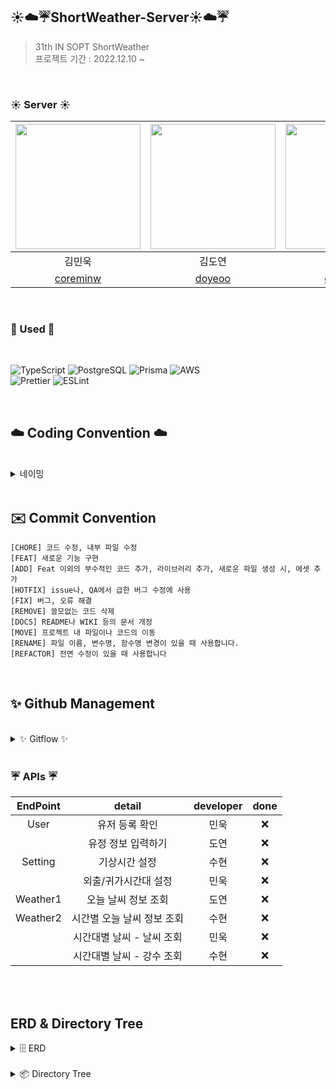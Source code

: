 ## ☀️☁️☔️ShortWeather-Server☀️☁️☔️

> 31th IN SOPT ShortWeather <br>
> 프로젝트 기간 : 2022.12.10 ~ 

<br>

### <strong> ☀️ Server ☀️ </strong>

| <img src="https://avatars.githubusercontent.com/u/82046935?v=4" width="200">|<img src="https://avatars.githubusercontent.com/u/81256252?v=4" width="200">|<img src="https://avatars.githubusercontent.com/u/70002218?v=4" width="200">|
| :-----------------------------------: | :-----------------------------------------------: | :-----------------------------------------------:
|                김민욱                 |                      김도연                       |                      강수현                       |
| [  coreminw ](https://github.com/coreminw) | [  doyeoo ](https://github.com/doyeoo) | [  onpyeong ](https://github.com/onpyeong) |

<br>

### <strong> 🏃 Used 🏃 </strong>
<br>
<p>
<img alt="TypeScript" src="https://img.shields.io/badge/typescript-%23007ACC.svg?style=for-the-badge&logo=typescript&logoColor=white"/>
<img alt="PostgreSQL" src="https://img.shields.io/badge/PostgreSQL-4169E1.svg?style=for-the-badge&logo=postgresql&logoColor=white"/>
<img alt="Prisma" src="https://img.shields.io/badge/Prisma-2D3748.svg?style=for-the-badge&logo=Prisma&logoColor=white"/>
<img alt="AWS" src="https://img.shields.io/badge/AWS-%23FF9900.svg?style=for-the-badge&logo=amazon-aws&logoColor=white"/><br>
<img alt="Prettier" src="https://img.shields.io/badge/Prettier-F7B93E.svg?style=for-the-badge&logo=Prettier&logoColor=black"/>
<img alt="ESLint" src="https://img.shields.io/badge/ESLint-4B32C3.svg?style=for-the-badge&logo=ESLint&logoColor=white"/>
</p>
  
<br>

## ☁️ Coding Convention ☁️
<br>
<details markdown="1">
<summary>네이밍</summary>

### DB

- DB 이름은 **UpperCamelCase**를 사용합니다.

<br>

### 함수, 변수, 타입
- 함수와 변수에는 **lowerCamelCase**를 사용합니다.
- 함수명은 동사로 시작합니다.
- 타입명은 **파스칼케이스**를 사용합니다.
  - interface이름에 I를 붙이지 않습니다.
- 기본 클래스 파일을 생성하거나 컴포넌트를 생성할 때는 약어 규칙에 따라 네이밍합니다.  

<br>

### 변수 네이밍

- `날씨` → weather
- `유저` → user 
- `배열을 담은 변수`→ ~s(복수형)
- `상태` → status 

---
</details>

<br>

## ✉️ Commit Convention

```
[CHORE] 코드 수정, 내부 파일 수정 
[FEAT] 새로운 기능 구현 
[ADD] Feat 이외의 부수적인 코드 추가, 라이브러리 추가, 새로운 파일 생성 시, 에셋 추가
[HOTFIX] issue나, QA에서 급한 버그 수정에 사용
[FIX] 버그, 오류 해결
[REMOVE] 쓸모없는 코드 삭제 
[DOCS] README나 WIKI 등의 문서 개정
[MOVE] 프로젝트 내 파일이나 코드의 이동 
[RENAME] 파일 이름, 변수명, 함수명 변경이 있을 때 사용합니다. 
[REFACTOR] 전면 수정이 있을 때 사용합니다 
```
<br>

## ✨ Github Management
<br>

<details>
<summary> ✨ Gitflow ✨ </summary>
<div markdown="1">  

```
1. Issue를 생성한다.
2. 깃 컨벤션에 맞게 Branch를 생성한다.
3. Add - Commit - Push - Pull Request 의 과정을 거친다.
4. Pull Request가 작성되면 작성자 이외의 다른 팀원이 Code Review를 한다.
5. Code Review가 완료되면 Pull Request 작성자가 develop Branch로 merge 한다.
6. merge된 Branch는 삭제한다.
7. 종료된 Issue와 Pull Request의 Label과 Project를 관리한다.
```
	
### 🌴 브랜치
---
#### 📌 브랜치 단위
- 브랜치 단위 = 이슈 단위 = PR단위

#### 📌 브랜치명
- 브랜치는 뷰 단위로 생성합니다.
- 브랜치 규칙 → feature/#이슈번호-탭-기능간략설명
- `ex) feature/#1-postLike`
- 탭이름 - Weather, User
- 공통적인 것 작업 - Global
    - feature/chore/fix/network

<br>
	
### 💡 이슈, PR 규칙
---
	
#### 📌 Issue명 = PR명
- [FEAT] - 기능 구현
- [FIX] - 버그 수정
- [REFACTOR] - 코드 리팩토링(결과물은 같지만 코드의 향상)
- [CHORE] - 수정
- [ADD] - 세팅 및 라이브러리 추가

</details>

<br>

### <strong> ☔️ APIs ☔️ </strong>
|   EndPoint   |               detail               | developer | done |
| :------: | :--------------------------------: | :-------: |:--: |
|   User  |       유저 등록 확인       |   민욱    |  ❌  |
|         |       유정 정보 입력하기       |   도연    |  ❌  |
|   Setting      |       기상시간 설정       |   수현    |  ❌  |
|         |       외출/귀가시간대 설정       |   민욱    |  ❌  |
|   Weather1   |       오늘 날씨 정보 조회       |   도연    |  ❌  |
|   Weather2   |       시간별 오늘 날씨 정보 조회       |   수현    |  ❌  |
|         |       시간대별 날씨 - 날씨 조회       |   민욱    |  ❌  |
|         |       시간대별 날씨 - 강수 조회       |   수현    |  ❌  |

<br>



<br>

## <strong> ERD & Directory Tree</strong>
<details>
<summary>🗄 ERD</summary>
<img src="https://user-images.githubusercontent.com/82046935/210375222-d0b48e33-0555-466d-a526-8449eec7cfbd.png">

</details>
<br>
<details>
<summary>📦 Directory Tree</summary>

```
	
├── tsconfig.json
├── nodemone.json
├── package.json
└── src
    ├── config
    ├── controllers
    ├── interfaces
    ├── loaders
    ├── middleware
    ├── modules
    ├── routes
    ├── service
    └──  index.ts
└── test

```
</details>
<br>
